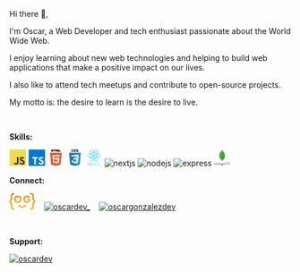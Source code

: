 Hi there 👋,

I'm Oscar, a Web Developer and tech enthusiast passionate about the World Wide Web.

I enjoy learning about new web technologies and helping to build web applications that make a positive impact on our lives.

I also like to attend tech meetups and contribute to open-source projects.

My motto is: the desire to learn is the desire to live.

<br/>

<strong>Skills:</strong>

<img src="https://raw.githubusercontent.com/devicons/devicon/master/icons/javascript/javascript-original.svg" alt="javascript" width="auto" height="30"/>
<img src="https://raw.githubusercontent.com/devicons/devicon/master/icons/typescript/typescript-original.svg" alt="typescript" width="auto" height="30"/>
<img src="https://raw.githubusercontent.com/devicons/devicon/master/icons/html5/html5-original-wordmark.svg" alt="html5" width="auto" height="30"/>
<img src="https://raw.githubusercontent.com/devicons/devicon/master/icons/css3/css3-original-wordmark.svg" alt="css3" width="auto" height="30"/>
<img src="https://raw.githubusercontent.com/devicons/devicon/master/icons/react/react-original-wordmark.svg" alt="react" width="auto" height="30"/>
<img src="https://cdn.worldvectorlogo.com/logos/nextjs-2.svg" alt="nextjs" width="auto" height="30"/>
<img src="https://cdn.jsdelivr.net/gh/devicons/devicon/icons/nodejs/nodejs-original.svg" alt="nodejs" width="auto" height="30"/>
<img src="https://cdn.jsdelivr.net/gh/devicons/devicon/icons/express/express-original.svg" alt="express" width="auto" height="30"/>
<img src="https://raw.githubusercontent.com/devicons/devicon/master/icons/mongodb/mongodb-original-wordmark.svg" alt="mongodb" width="auto" height="30"/>

<br>

<strong>Connect:</strong>

<a href="https://www.oscargonzalez.dev" target="blank"><img src="public/images/og_logo.png" alt="Portfolio" height="30" width="auto" /></a>&nbsp;&nbsp;&nbsp;
<a href="https://twitter.com/oscardev_" target="blank"><img src="https://raw.githubusercontent.com/rahuldkjain/github-profile-readme-generator/master/src/images/icons/Social/twitter.svg" alt="oscardev_" height="30" width="auto" /></a>&nbsp;&nbsp;&nbsp;
<a href="https://linkedin.com/in/oscargonzalezdev" target="blank"><img src="https://raw.githubusercontent.com/rahuldkjain/github-profile-readme-generator/master/src/images/icons/Social/linked-in-alt.svg" alt="oscargonzalezdev" height="30" width="auto" /></a>

<br/>

<strong>Support:</strong>

<a href="https://www.buymeacoffee.com/oscardev"> <img src="https://cdn.buymeacoffee.com/buttons/v2/default-yellow.png" height="30" width="auto" alt="oscardev" /></a>
